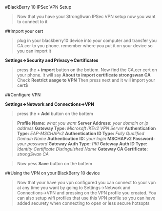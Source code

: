 #BlackBerry 10 IPSec VPN Setup

>Now that you have your StrongSwan IPSec VPN setup now you want to connect to it

##Import your cert

>plug in your blackberry10 device into your computer and transfer you CA.cer to you phone. remember where you put it on your device so you can import it

**Settings->Security and Privacy->Certificates**

>press the **+ import** button on the bottem. Now find the CA.cer cert on your phone.
>It will say **About to import certificate strongswan CA**
>Check **Restrict uasge to VPN**
>Then press next and it will import your cert$

##Configure VPN 

**Settings->Network and Connections->VPN**

>press the **+ Add** button on the bottem

>**Profile Name:** *what you want*
>**Server Address:** *your domain or ip address*
>**Gateway Type:** *Microsoft IKEv2 VPN Server*
>**Authentication Type:** *EAP-MSCHAPv2*
>**Authentication ID Type:** *Fully Qualified Domain Name*
>**Authentication ID:** *your login*
>**MSCHAPv2 Password:** *your password*
>**Gateway Auth Type:** *PKI*
>**Gateway Auth ID Type:** *Identity Certificate Distinguished Name*
>**Gateway CA Certificate:** *strongSwan CA*

>Now pess **Save** button on the bottem

##Using the VPN on your BlackBerry 10 device

>Now that your have you vpn configured you can connect to your vpn at any time you want by going to Settings->Network and Connections->VPN and pressing on the VPN profile you created. 
>You can also setup wifi profiles that use this VPN profile so you can have added securety when connecting to open or less secure hotsopts


